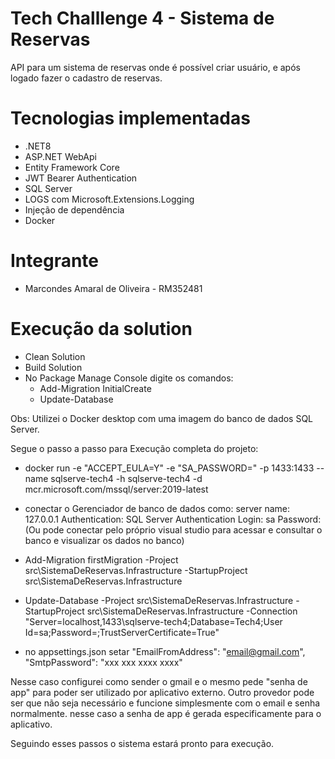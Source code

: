 
# Tech Challlenge 4 - Sistema de Reservas
API para um sistema de reservas onde é possível criar usuário, e após logado fazer o cadastro de reservas.

# Tecnologias implementadas
- .NET8
- ASP.NET WebApi
- Entity Framework Core
- JWT Bearer Authentication
- SQL Server
- LOGS com Microsoft.Extensions.Logging 
- Injeção de dependência
- Docker

# Integrante
- Marcondes Amaral de Oliveira - RM352481

# Execução da solution
- Clean Solution
- Build Solution
- No Package Manage Console digite os comandos:
    - Add-Migration InitialCreate
    - Update-Database


Obs: Utilizei o Docker desktop com uma imagem do banco de dados SQL Server.

Segue o passo a passo para Execução completa do projeto:

- docker run -e "ACCEPT_EULA=Y" -e "SA_PASSWORD=<S3Nh4F0rT3>" -p 1433:1433 --name sqlserve-tech4 -h sqlserve-tech4 -d mcr.microsoft.com/mssql/server:2019-latest

- conectar o Gerenciador de banco de dados como:
server name: 127.0.0.1
Authentication: SQL Server Authentication
Login: sa
Password: <S3Nh4F0rT3>
(Ou pode conectar pelo próprio visual studio para acessar e consultar o banco e visualizar os dados no banco)

- Add-Migration firstMigration -Project src\SistemaDeReservas.Infrastructure -StartupProject src\SistemaDeReservas.Infrastructure

- Update-Database -Project src\SistemaDeReservas.Infrastructure -StartupProject src\SistemaDeReservas.Infrastructure -Connection "Server=localhost,1433\\sqlserve-tech4;Database=Tech4;User Id=sa;Password=<S3Nh4F0rT3>;TrustServerCertificate=True"

- no appsettings.json setar
"EmailFromAddress": "email@gmail.com",
"SmtpPassword": "xxx xxx xxxx xxxx"

Nesse caso configurei como sender o gmail e o mesmo pede "senha de app" para poder ser utilizado por aplicativo externo. Outro provedor pode ser que não seja necessário e funcione simplesmente com o email e senha normalmente.  nesse caso a senha de app é gerada especificamente para o aplicativo.

Seguindo esses passos o sistema estará pronto para execução.




